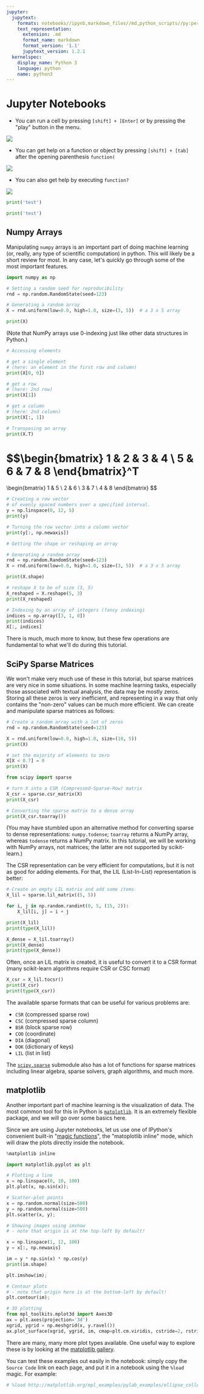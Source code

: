 ```yaml
---
jupyter:
  jupytext:
    formats: notebooks//ipynb,markdown_files//md,python_scripts//py:percent
    text_representation:
      extension: .md
      format_name: markdown
      format_version: '1.1'
      jupytext_version: 1.2.1
  kernelspec:
    display_name: Python 3
    language: python
    name: python3
---
```


Jupyter Notebooks
==================

* You can run a cell by pressing ``[shift] + [Enter]`` or by pressing the "play" button in the menu.

![](figures/ipython_run_cell.png)

* You can get help on a function or object by pressing ``[shift] + [tab]`` after the opening parenthesis ``function(``

![](figures/ipython_help-1.png)

* You can also get help by executing ``function?``

![](figures/ipython_help-2.png)

```python
print('test')
```

```python
print('test')
```

## Numpy Arrays


Manipulating `numpy` arrays is an important part of doing machine learning
(or, really, any type of scientific computation) in python.  This will likely
be a short review for most. In any case, let's quickly go through some of the most important features.

```python
import numpy as np

# Setting a random seed for reproducibility
rnd = np.random.RandomState(seed=123)

# Generating a random array
X = rnd.uniform(low=0.0, high=1.0, size=(3, 5))  # a 3 x 5 array

print(X)
```

(Note that NumPy arrays use 0-indexing just like other data structures in Python.)

```python
# Accessing elements

# get a single element 
# (here: an element in the first row and column)
print(X[0, 0])
```

```python
# get a row 
# (here: 2nd row)
print(X[1])
```

```python
# get a column
# (here: 2nd column)
print(X[:, 1])
```

```python
# Transposing an array
print(X.T)
```

$$\begin{bmatrix}
    1 & 2 & 3 & 4 \\
    5 & 6 & 7 & 8
\end{bmatrix}^T
= 
\begin{bmatrix}
    1 & 5 \\
    2 & 6 \\
    3 & 7 \\
    4 & 8
\end{bmatrix}
$$



```python
# Creating a row vector
# of evenly spaced numbers over a specified interval.
y = np.linspace(0, 12, 5)
print(y)
```

```python
# Turning the row vector into a column vector
print(y[:, np.newaxis])
```

```python
# Getting the shape or reshaping an array

# Generating a random array
rnd = np.random.RandomState(seed=123)
X = rnd.uniform(low=0.0, high=1.0, size=(3, 5))  # a 3 x 5 array

print(X.shape)
```

```python
# reshape X to be of size (3, 5)
X_reshaped = X.reshape(5, 3)
print(X_reshaped)
```

```python
# Indexing by an array of integers (fancy indexing)
indices = np.array([3, 1, 0])
print(indices)
X[:, indices]
```

There is much, much more to know, but these few operations are fundamental to what we'll
do during this tutorial.


## SciPy Sparse Matrices


We won't make very much use of these in this tutorial, but sparse matrices are very nice
in some situations.  In some machine learning tasks, especially those associated
with textual analysis, the data may be mostly zeros.  Storing all these zeros is very
inefficient, and representing in a way that only contains the "non-zero" values can be much more efficient.  We can create and manipulate sparse matrices as follows:

```python
# Create a random array with a lot of zeros
rnd = np.random.RandomState(seed=123)

X = rnd.uniform(low=0.0, high=1.0, size=(10, 5))
print(X)
```

```python
# set the majority of elements to zero
X[X < 0.7] = 0
print(X)
```

```python
from scipy import sparse

# turn X into a CSR (Compressed-Sparse-Row) matrix
X_csr = sparse.csr_matrix(X)
print(X_csr)
```

```python
# Converting the sparse matrix to a dense array
print(X_csr.toarray())
```

(You may have stumbled upon an alternative method for converting sparse to dense representations: `numpy.todense`; `toarray` returns a NumPy array, whereas `todense` returns a NumPy matrix. In this tutorial, we will be working with NumPy arrays, not matrices; the latter are not supported by scikit-learn.)


The CSR representation can be very efficient for computations, but it is not
as good for adding elements.  For that, the LIL (List-In-List) representation
is better:

```python
# Create an empty LIL matrix and add some items
X_lil = sparse.lil_matrix((5, 5))

for i, j in np.random.randint(0, 5, (15, 2)):
    X_lil[i, j] = i + j

print(X_lil)
print(type(X_lil))
```

```python
X_dense = X_lil.toarray()
print(X_dense)
print(type(X_dense))
```

Often, once an LIL matrix is created, it is useful to convert it to a CSR format
(many scikit-learn algorithms require CSR or CSC format)

```python
X_csr = X_lil.tocsr()
print(X_csr)
print(type(X_csr))
```

The available sparse formats that can be useful for various problems are:

- `CSR` (compressed sparse row)
- `CSC` (compressed sparse column)
- `BSR` (block sparse row)
- `COO` (coordinate)
- `DIA` (diagonal)
- `DOK` (dictionary of keys)
- `LIL` (list in list)

The [``scipy.sparse``](http://docs.scipy.org/doc/scipy/reference/sparse.html) submodule also has a lot of functions for sparse matrices
including linear algebra, sparse solvers, graph algorithms, and much more.


## matplotlib


Another important part of machine learning is the visualization of data.  The most common
tool for this in Python is [`matplotlib`](http://matplotlib.org).  It is an extremely flexible package, and
we will go over some basics here.

Since we are using Jupyter notebooks, let us use one of IPython's convenient built-in "[magic functions](https://ipython.org/ipython-doc/3/interactive/magics.html)", the "matoplotlib inline" mode, which will draw the plots directly inside the notebook.

```python
%matplotlib inline
```

```python
import matplotlib.pyplot as plt
```

```python
# Plotting a line
x = np.linspace(0, 10, 100)
plt.plot(x, np.sin(x));
```

```python
# Scatter-plot points
x = np.random.normal(size=500)
y = np.random.normal(size=500)
plt.scatter(x, y);
```

```python
# Showing images using imshow
# - note that origin is at the top-left by default!

x = np.linspace(1, 12, 100)
y = x[:, np.newaxis]

im = y * np.sin(x) * np.cos(y)
print(im.shape)

plt.imshow(im);
```

```python
# Contour plots 
# - note that origin here is at the bottom-left by default!
plt.contour(im);
```

```python
# 3D plotting
from mpl_toolkits.mplot3d import Axes3D
ax = plt.axes(projection='3d')
xgrid, ygrid = np.meshgrid(x, y.ravel())
ax.plot_surface(xgrid, ygrid, im, cmap=plt.cm.viridis, cstride=2, rstride=2, linewidth=0);
```

There are many, many more plot types available.  One useful way to explore these is by
looking at the [matplotlib gallery](http://matplotlib.org/gallery.html).

You can test these examples out easily in the notebook: simply copy the ``Source Code``
link on each page, and put it in a notebook using the ``%load`` magic.
For example:

```python
# %load http://matplotlib.org/mpl_examples/pylab_examples/ellipse_collection.py
```
